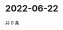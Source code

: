 # 2022-06-22

共 0 条

<!-- BEGIN WEIBO -->
<!-- 最后更新时间 Wed Jun 22 2022 09:28:14 GMT+0800 (China Standard Time) -->

<!-- END WEIBO -->
